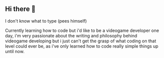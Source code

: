 ## Hi there 👋
I don't know what to type (pees himself)

Currently learning how to code but i'd like to be a videogame developer one day, i'm very passionate about the writing and philosophy behind videogame developing but i just can't get the grasp of what coding on that level could ever be, as i've only learned how to code really simple things up until now.
<!--
**Enanorocker/Enanorocker** is a ✨ _special_ ✨ repository because its `README.md` (this file) appears on your GitHub profile.

Here are some ideas to get you started:

- 🔭 I’m currently working on ...
- 🌱 I’m currently learning ...
- 👯 I’m looking to collaborate on ...
- 🤔 I’m looking for help with ...
- 💬 Ask me about ...
- 📫 How to reach me: ...
- 😄 Pronouns: ...
- ⚡ Fun fact: ...
-->
